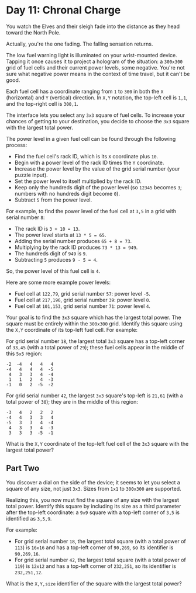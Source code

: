 # Day 11: Chronal Charge

You watch the Elves and their sleigh fade into the distance as they head toward the North Pole.

Actually, you're the one fading. The falling sensation returns.

The low fuel warning light is illuminated on your wrist-mounted device. Tapping it once causes it to project a hologram of the situation: a `300x300` grid of fuel cells and their current power levels, some negative. You're not sure what negative power means in the context of time travel, but it can't be good.

Each fuel cell has a coordinate ranging from `1` to `300` in both the `X` (horizontal) and `Y` (vertical) direction. In `X,Y` notation, the top-left cell is `1,1`, and the top-right cell is `300,1`.

The interface lets you select any `3x3` square of fuel cells. To increase your chances of getting to your destination, you decide to choose the `3x3` square with the largest total power.

The power level in a given fuel cell can be found through the following process:

  - Find the fuel cell's rack ID, which is its `X` coordinate plus `10`.
  - Begin with a power level of the rack ID times the `Y` coordinate.
  - Increase the power level by the value of the grid serial number (your puzzle input).
  - Set the power level to itself multiplied by the rack ID.
  - Keep only the hundreds digit of the power level (so `12345` becomes `3`; numbers with no hundreds digit become `0`).
  - Subtract `5` from the power level.

For example, to find the power level of the fuel cell at `3,5` in a grid with serial number `8`:

  - The rack ID is `3 + 10 = 13`.
  - The power level starts at `13 * 5 = 65`.
  - Adding the serial number produces `65 + 8 = 73`.
  - Multiplying by the rack ID produces `73 * 13 = 949`.
  - The hundreds digit of `949` is `9`.
  - Subtracting `5` produces `9 - 5 = 4`.

So, the power level of this fuel cell is `4`.

Here are some more example power levels:

  - Fuel cell at `122,79`, grid serial number `57`: power level `-5`.
  - Fuel cell at `217,196`, grid serial number `39`: power level `0`.
  - Fuel cell at `101,153`, grid serial number `71`: power level `4`.

Your goal is to find the `3x3` square which has the largest total power. The square must be entirely within the `300x300` grid. Identify this square using the `X,Y` coordinate of its top-left fuel cell. For example:

For grid serial number `18`, the largest total `3x3` square has a top-left corner of `33,45` (with a total power of `29`); these fuel cells appear in the middle of this `5x5` region:

```
-2  -4   4   4   4
-4   4   4   4  -5
 4   3   3   4  -4
 1   1   2   4  -3
-1   0   2  -5  -2
```

For grid serial number `42`, the largest `3x3` square's top-left is `21,61` (with a total power of `30`); they are in the middle of this region:

```
-3   4   2   2   2
-4   4   3   3   4
-5   3   3   4  -4
 4   3   3   4  -3
 3   3   3  -5  -1
```

What is the `X,Y` coordinate of the top-left fuel cell of the `3x3` square with the largest total power?

## Part Two

You discover a dial on the side of the device; it seems to let you select a square of any size, not just `3x3`. Sizes from `1x1` to `300x300` are supported.

Realizing this, you now must find the square of any size with the largest total power. Identify this square by including its size as a third parameter after the top-left coordinate: a `9x9` square with a top-left corner of `3,5` is identified as `3,5,9`.

For example:

  - For grid serial number `18`, the largest total square (with a total power of `113`) is `16x16` and has a top-left corner of `90,269`, so its identifier is `90,269,16`.
  - For grid serial number `42`, the largest total square (with a total power of `119`) is `12x12` and has a top-left corner of `232,251`, so its identifier is `232,251,12`.

What is the `X,Y,size` identifier of the square with the largest total power?
